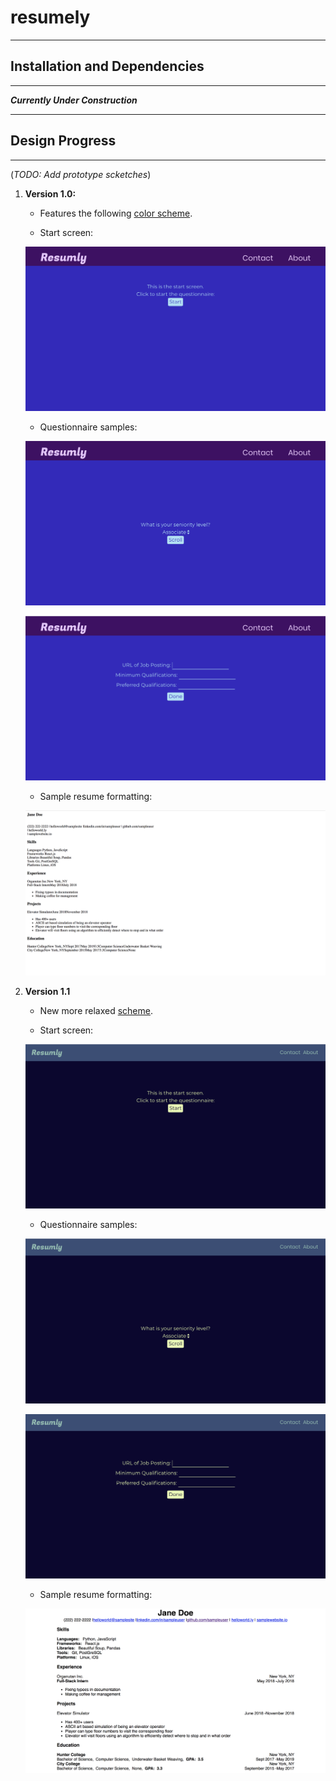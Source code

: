 # resumely

---
## Installation and Dependencies
---
***Currently Under Construction***

---
## Design Progress
---

(*TODO: Add prototype scketches*)

1. **Version 1.0:**
    - Features the following [color scheme](https://coolors.co/eac6ff-a8e1f6-3924c1-430866-0f1020).

    - Start screen:

    ![Start Screen Design Ver 1.0.0](/designs/Ver1.0.0/StartScreenVer1.0.0.png)

    - Questionnaire samples:

    ![Questionnaire Design Sample 1 Ver 1.0.0](/designs/Ver1.0.0/SeniorityVer1.0.0.png)

    ![Questionnaire Design Sample 2 Ver 1.0.0](/designs/Ver1.0.0/JobPostingVer1.0.0.png)

    - Sample resume formatting:

    ![Resume Sample Formatting Ver 1.0.0](/designs/Ver1.0.0/ResumeSampleVer1.0.0.png)


2. **Version 1.1**
    - New more relaxed [scheme](https://coolors.co/0d0630-18314f-384e77-8bbeb2-e6f9af).

    - Start screen:

    ![Start Screen Design Ver 1.0.1](/designs/Ver1.0.1/StartScreenVer1.0.1.png)

    - Questionnaire samples:

    ![Questionnaire Design Sample 1 Ver 1.0.1](/designs/Ver1.0.1/SeniorityVer1.0.1.png)

    ![Questionnaire Design Sample 2 Ver 1.0.1](/designs/Ver1.0.1/JobPostingVer1.0.1.png)

    - Sample resume formatting:

    ![Resume Sample Formatting Ver 1.0.1](/designs/Ver1.0.1/ResumeSampleVer1.0.1.png)
